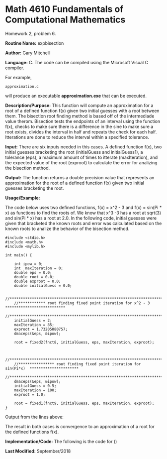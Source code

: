 # Math 4610 Fundamentals of Computational Mathematics
Homework 2, problem 6.

**Routine Name:**           expbisection

**Author:** Gary Mitchell

**Language:** C. The code can be compiled using the Microsoft Visual C compiler.

For example,

    approximation.c

will produce an executable **approximation.exe** that can be executed.

**Description/Purpose:** This function will compute an approximation for a root of a defined
function f(x) given two initial guesses with a root between them. The bisection root finding
method is based off of the intermediade value therom. Bisection tests the endpoints of an interval
using the function f(x), checks to make sure there is a difference in the sine to make sure a root
exists, divides the interval in half and repeats the check for each half. Itterations are done to
reduce the interval within a specified tolerance.

**Input:** There are six inputs needed in this cases. A defined function f(x), two initial guesses
bracketing the root (initialGuess and initialGuess1), a tolerance (eps), a maximum amount of times
to itterate (maxIteration), and the expected value of the root (exproot) to calculate the error for
analizing the bisection method.

**Output:** The function returns a double precision value that represents an approximation for the
root of a defined function f(x) given two initial guesses bracketing the root.

**Usage/Example:**

The code below uses two defined functions, f(x) = x^2 - 3 and f(x) = sin(Pi * x) as functions to find
the roots of. We know that x^3 -3 has a root at sqrt(3) and sin(Pi * x) has a root at 2.0. In the
following code, initial guesses were given that bracketed the known roots and error was calculated based
on the known roots to analize the behavior of the bisection method.

	#include <stdio.h>
	#include <math.h>
	#include <mylib.h>

	int main() {

		int ipow = 0;
		int  maxIteration = 0;
		double eps = 0.0;
		double root = 0.0;
		double exproot = 0.0;
		double initialGuess = 0.0;

		//***************************************************************************************
		//************ root finding fixed point iteration for x^2 - 3 ***************************
		//***************************************************************************************
		initialGuess = 2;
		maxIteration = 85;
		exproot = 1.73205080757;
		dmaceps(&eps, &ipow);

		root = fixed2(fnct8, initialGuess, eps, maxIteration, exproot);


		//*****************************************************************************************
		//**************** root finding fixed point iteration for sin(Pi*x)  **********************
		//*****************************************************************************************
		dmaceps(&eps, &ipow);
		initialGuess = 0.5;
		maxIteration = 100;
		exproot = 1.0;

		root = fixed1(fnct9, initialGuess, eps, maxIteration, exproot);
	}

Output from the lines above:



The result in both cases is convergence to an approximation of a root for the defined functions f(x).

**Implementation/Code:** The following is the code for ()



**Last Modified:** September/2018
